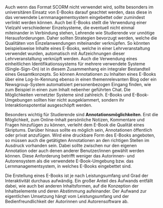 <!-- filename: 03_Interaktion_und_Vernetzung_der_Inhalte.md -->
<!-- title: Interaktion und Vernetzung der Inhalte -->

Auch wenn das Format SCORM nicht verwendet wird, sollte besonders im universitären Einsatz von E-Books darauf geachtet werden, dass diese in das verwendete Lernmanagementsystem eingebettet oder zumindest verlinkt werden können. Auch bei E-Books stellt die Verwendung einer Vielzahl verschiedener Einzelsysteme, die eventuell nicht einmal miteinander in Verbindung stehen, Lehrende wie Studierende vor unnötige Herausforderungen. Daher sollten Strategien bevorzugt werden, welche die Qualitäten von Einzelanwendungen miteinander verknüpfen. So könnten beispielsweise Inhalte eines E-Books, welche in einer Lehrveranstaltung verwendet wurden, automatisch mit Aufzeichnungen dieser Lehrveranstaltung verknüpft werden. Auch die Verwendung eines einheitlichen Identifikationssystems für mehrere verwendete Systeme (Single-Sign-On) ist in diesem Zusammenhang ein integraler Bestandteil eines Gesamtkonzepts. So können Annotationen zu Inhalten eines E-Books über eine Log-In-Kennung ebenso in einen themenrelevanten Blog oder ein Newsgroup-System automatisiert personenbezogen Eingang finden, wie zum Beispiel in einen zum Inhalt nebenher geführten Chat. Die Möglichkeiten vernetzter Systeme sind zahlreich. E-Books und E-Book-Umgebungen sollten hier nicht ausgeklammert, sondern ihr Interaktionspotential ausgeschöpft werden.

Besonders wichtig für Studierende sind **Annotationsmöglichkeiten**. Erst die Möglichkeit, zum Online-Inhalt persönliche Notizen, Kommentare und Fragen hinzufügen zu können, verleiht dem E-Book die Qualität eines Skriptums. Darüber hinaus sollte es möglich sein, Annotationen öffentlich oder privat anzufügen. Wird eine druckbare Form des E-Books angeboten, so müssen auch die getätigten Annotationen an den richtigen Stellen im Ausdruck vorhanden sein. Dabei sollte zwischen nur den eigenen Annotation oder auch denen anderer Benutzer/innen gewählt werden können. Diese Anforderung betrifft weniger das Autorinnen- und Autorensystem als die verwendete E-Book-Umgebung bzw. das Lernmanagementsystem, in welches E-Books eingebettet sind.

Die Erstellung eines E-Books ist je nach Leistungsumfang und Grad der Interaktivität durchaus aufwändig. Ein großer Anteil des Aufwands entfällt dabei, wie auch bei anderen Inhaltsformen, auf die Konzeption der Inhaltselemente und deren Abstimmung aufeinander. Der Aufwand zur eigentlichen Umsetzung hängt vom Leistungsumfang und der Bedienfreundlichkeit der Autorinnen und Autorensoftware ab.
